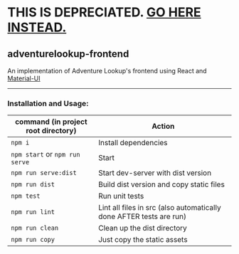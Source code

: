 # THIS IS DEPRECIATED. [GO HERE INSTEAD.](https://github.com/AdventureLookup/adventurelookup-frontend)

## adventurelookup-frontend
An implementation of Adventure Lookup's frontend using React and [Material-UI](http://www.material-ui.com/)

---

### Installation and Usage:

| command (in project root directory) | Action |
| --- | --- |
| `npm i` | Install dependencies |
| `npm start` or `npm run serve` | Start |
| `npm run serve:dist` | Start dev-server with dist version |
| `npm run dist` | Build dist version and copy static files |
| `npm test` | Run unit tests |
| `npm run lint` | Lint all files in src (also automatically done AFTER tests are run) |
| `npm run clean` | Clean up the dist directory |
| `npm run copy` | Just copy the static assets |
